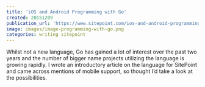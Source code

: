```yaml
---
title: 'iOS and Android Programming with Go'
created: 20151209
publication_url: 'https://www.sitepoint.com/ios-and-android-programming-with-go/'
image: images/image-programming-with-go.png
categories: writing sitepoint
---
```


Whilst not a new language, Go has gained a lot of interest over the past two years and the number of bigger name projects utilizing the language is growing rapidly. I wrote an introductory article on the language for SitePoint and came across mentions of mobile support, so thought I’d take a look at the possibilities.
